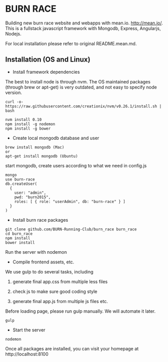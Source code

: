 # BURN RACE

Building new burn race website and webapps with mean.io. http://mean.io/. This
is a fullstack javascript framework with Mongodb, Express, Angularjs, Nodejs.

For local installation please refer to original README.mean.md. 

## Installation (OS and Linux)

* Install framework dependencies

The best to install node is through nvm. The OS maintained packages (through brew or 
apt-get) is very outdated, and not easy to specify node version.

```
curl -o- https://raw.githubusercontent.com/creationix/nvm/v0.26.1/install.sh | bash

nvm install 0.10 
npm install -g nodemon 
npm install -g bower
```

* Create local mongodb database and user

```
brew install mongodb (Mac)
or
apt-get install mongodb (Ubuntu)
```

start mongodb, create users according to what we need in config.js
```
mongo
use burn-race
db.createUser(
  {
    user: "admin",
    pwd: "burn2015",
    roles: [ { role: "userAdmin", db: "burn-race" } ]
  }
)
```

* Install burn race packages

```
git clone github.com/BURN-Running-Club/burn_race burn_race
cd burn_race
npm install
bower install
```

Run the server with nodemon


* Compile frontend assets, etc.

We use gulp to do several tasks, including 

1. generate final app.css from multiple less files

2. check js to make sure good coding style

3. generate final app.js from multiple js files
etc.

Before loading page, please run gulp manually. We will automate it later.

```
gulp
```

* Start the server

```
nodemon 
```

Once all packages are installed, you can visit your homepage at 
http://localhost:8100


